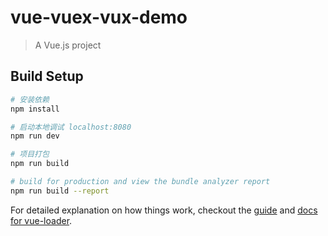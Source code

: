 # vue-vuex-vux-demo

> A Vue.js project

## Build Setup

``` bash
# 安装依赖
npm install

# 启动本地调试 localhost:8080
npm run dev

# 项目打包
npm run build

# build for production and view the bundle analyzer report
npm run build --report
```

For detailed explanation on how things work, checkout the [guide](http://vuejs-templates.github.io/webpack/) and [docs for vue-loader](http://vuejs.github.io/vue-loader).
